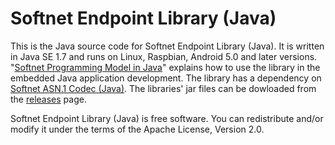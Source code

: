# Softnet Endpoint Library (Java)

This is the Java source code for Softnet Endpoint Library (Java). It is written in Java SE 1.7 and runs on Linux, Raspbian, Android 5.0 and later versions. "[Softnet Programming Model in Java](https://github.com/Softnet-Free/softnet-java)" explains how to use the library in the embedded Java application development. The library has a dependency on [Softnet ASN.1 Codec (Java)](https://github.com/softnet-free/asn1codec-java). The libraries' jar files can be dowloaded from the [releases](https://github.com/Softnet-Free/softnet-java/releases) page.  

Softnet Endpoint Library (Java) is free software. You can redistribute and/or modify it under the terms of the Apache License, Version 2.0.
